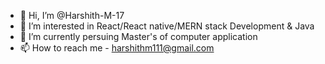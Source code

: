 - 👋 Hi, I’m @Harshith-M-17
- 👀 I’m interested in React/React native/MERN stack Development & Java
- 🌱 I’m currently persuing Master's of computer application
- 📫 How to reach me - harshithm111@gmail.com


<!---
Harshith-M-17/Harshith-M-17 is a ✨ special ✨ repository because its `README.md` (this file) appears on your GitHub profile.
You can click the Preview link to take a look at your changes.
--->
